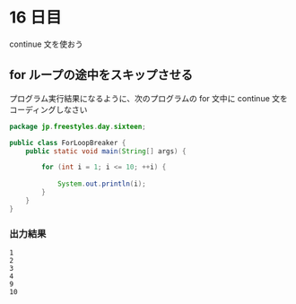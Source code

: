 # 16 日目

continue 文を使おう

## for ループの途中をスキップさせる

プログラム実行結果になるように、次のプログラムの for 文中に continue 文をコーディングしなさい

``` java
package jp.freestyles.day.sixteen;

public class ForLoopBreaker {
    public static void main(String[] args) {

        for (int i = 1; i <= 10; ++i) {
            
            System.out.println(i);
        }
    }
}
```

### 出力結果

```
1
2
3
4
9
10
```
